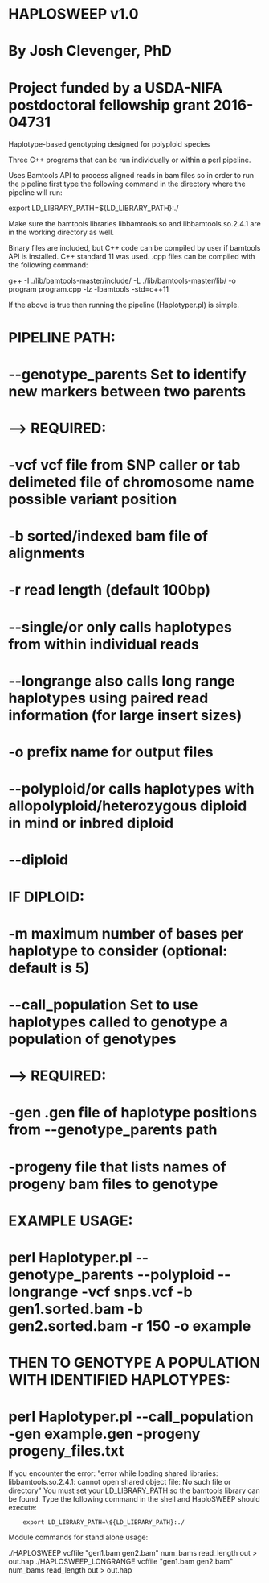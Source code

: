 
# HAPLOSWEEP v1.0
# By Josh Clevenger, PhD
# Project funded by a USDA-NIFA postdoctoral fellowship grant 2016-04731

Haplotype-based genotyping designed for polyploid species

Three C++ programs that can be run individually or within a perl pipeline.

Uses Bamtools API to process aligned reads in bam files so in order to run the pipeline first type the following command in the directory where the pipeline will run:

export LD_LIBRARY_PATH=${LD_LIBRARY_PATH}:./

Make sure the bamtools libraries libbamtools.so and libbamtools.so.2.4.1 are in the working directory as well.

Binary files are included, but C++ code can be compiled by user if bamtools API is installed.  C++ standard 11 was used.
.cpp files can be compiled with the following command:

g++ -I ./lib/bamtools-master/include/ -L ./lib/bamtools-master/lib/ -o program program.cpp -lz -lbamtools -std=c++11

If the above is true then running the pipeline (Haplotyper.pl) is simple.

                                                                                                                  
#  PIPELINE PATH:                                                                                                    
#  --genotype_parents   Set to identify new markers between two parents                                              
#    --> REQUIRED:                                                                                                   
#       -vcf <string>   vcf file from SNP caller or tab delimeted file of chromosome name possible variant position 
#       -b <string>     sorted/indexed bam file of alignments                                                        
#       -r <int>        read length (default 100bp)                                                                  
#       --single/or     only calls haplotypes from within individual reads                                           
#       --longrange     also calls long range haplotypes using paired read information (for large insert sizes)      
#       -o <string>     prefix name for output files                                                                 
#       --polyploid/or  calls haplotypes with allopolyploid/heterozygous diploid in mind or inbred diploid           
#       --diploid                                                                                                    
#       IF DIPLOID:                                                                                                  
#       -m <int>        maximum number of bases per haplotype to consider (optional: default is 5)                   
                                                                                                                    
#  --call_population    Set to use haplotypes called to genotype a population of genotypes                           
#    --> REQUIRED:                                                                                                   
#       -gen <string>   .gen file of haplotype positions from --genotype_parents path                                
#       -progeny <string> file that lists names of progeny bam files to genotype                                     
                                                                                                                    
#  EXAMPLE USAGE:                                                                                                    
                                                                                                                   
#  perl Haplotyper.pl --genotype_parents --polyploid --longrange -vcf snps.vcf -b gen1.sorted.bam -b gen2.sorted.bam -r 150 -o example                                                                     
                                                                                                                   
#  THEN TO GENOTYPE A POPULATION WITH IDENTIFIED HAPLOTYPES:                                                         
                                                                                                                   
#  perl Haplotyper.pl --call_population -gen example.gen -progeny progeny_files.txt                                  


If you encounter the error: 
"error while loading shared libraries: libbamtools.so.2.4.1: cannot open shared object file: No such file or directory"
You must set your LD_LIBRARY_PATH so the bamtools library can be found.
Type the following command in the shell and HaploSWEEP should execute:

        export LD_LIBRARY_PATH=\${LD_LIBRARY_PATH}:./
        
Module commands for stand alone usage:

./HAPLOSWEEP vcffile "gen1.bam gen2.bam" num_bams read_length out > out.hap
./HAPLOSWEEP_LONGRANGE vcffile "gen1.bam gen2.bam" num_bams read_length out > out.hap

